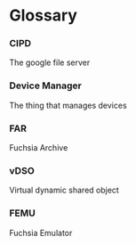 # Glossary

### CIPD

The google file server

### Device Manager

The thing that manages devices

### FAR

Fuchsia Archive

### **vDSO**

Virtual dynamic shared object

### FEMU

Fuchsia Emulator
